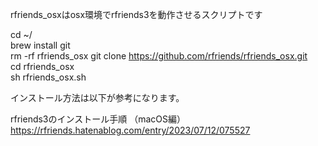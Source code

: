 rfriends_osxはosx環境でrfriends3を動作させるスクリプトです  
  
cd ~/  
brew install git  
rm -rf rfriends_osx
git clone https://github.com/rfriends/rfriends_osx.git  
cd rfriends_osx  
sh rfriends_osx.sh  
  
インストール方法は以下が参考になります。 
  
rfriends3のインストール手順 （macOS編）  
https://rfriends.hatenablog.com/entry/2023/07/12/075527  
